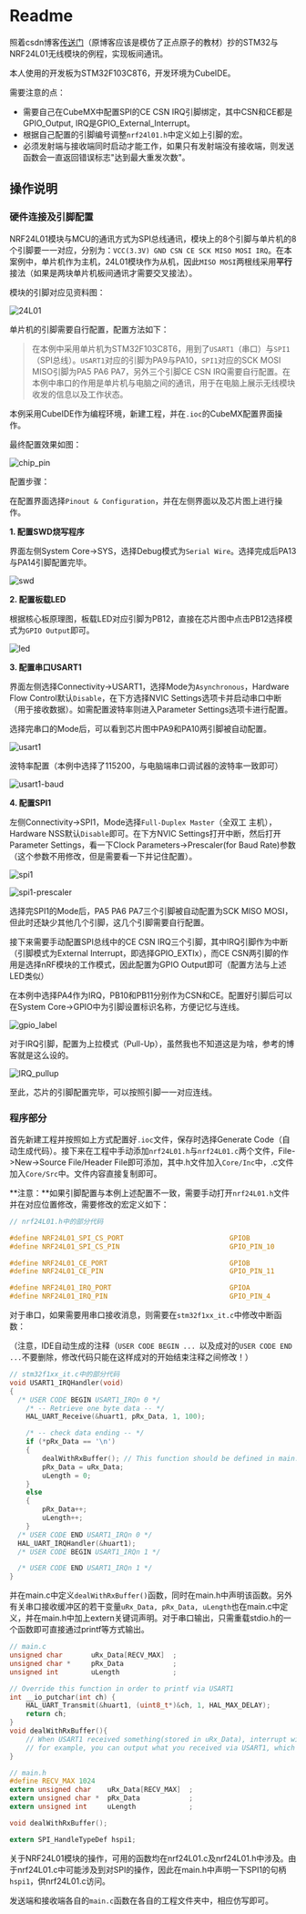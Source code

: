 # Readme

照着csdn博客[传送门](https://blog.csdn.net/qq_36075612/article/details/103027490)（原博客应该是模仿了正点原子的教材）抄的STM32与NRF24L01无线模块的例程，实现板间通讯。

本人使用的开发板为STM32F103C8T6，开发环境为CubeIDE。

需要注意的点：

- 需要自己在CubeMX中配置SPI的CE CSN IRQ引脚绑定，其中CSN和CE都是GPIO_Output, IRQ是GPIO_External_Interrupt。
- 根据自己配置的引脚编号调整`nrf24l01.h`中定义如上引脚的宏。
- 必须发射端与接收端同时启动才能工作，如果只有发射端没有接收端，则发送函数会一直返回错误标志"达到最大重发次数"。



## 操作说明

### 硬件连接及引脚配置

NRF24L01模块与MCU的通讯方式为SPI总线通讯，模块上的8个引脚与单片机的8个引脚要一一对应，分别为：`VCC(3.3V) GND CSN CE SCK MISO MOSI IRQ`。在本案例中，单片机作为主机，24L01模块作为从机，因此`MISO MOSI`两根线采用**平行**接法（如果是两块单片机板间通讯才需要交叉接法）。

模块的引脚对应见资料图：

![24L01](materials/24L01.jpg)

单片机的引脚需要自行配置，配置方法如下：

> 在本例中采用单片机为STM32F103C8T6，用到了`USART1`（串口）与`SPI1`（SPI总线）。`USART1`对应的引脚为PA9与PA10，`SPI1`对应的SCK MOSI MISO引脚为PA5 PA6 PA7，另外三个引脚CE CSN IRQ需要自行配置。在本例中串口的作用是单片机与电脑之间的通讯，用于在电脑上展示无线模块收发的信息以及工作状态。

本例采用CubeIDE作为编程环境，新建工程，并在`.ioc`的CubeMX配置界面操作。

最终配置效果如图：

![chip_pin](materials/chip_pin.png)

配置步骤：

在配置界面选择`Pinout & Configuration`，并在左侧界面以及芯片图上进行操作。

**1.  配置SWD烧写程序**

界面左侧System Core->SYS，选择Debug模式为`Serial Wire`。选择完成后PA13与PA14引脚配置完毕。

![swd](materials/swd.png)

**2. 配置板载LED**

根据核心板原理图，板载LED对应引脚为PB12，直接在芯片图中点击PB12选择模式为`GPIO Output`即可。

![led](materials/led.png)

**3. 配置串口USART1**

界面左侧选择Connectivity->USART1，选择Mode为`Asynchronous`，Hardware Flow Control默认`Disable`，在下方选择NVIC Settings选项卡并启动串口中断（用于接收数据）。如需配置波特率则进入Parameter Settings选项卡进行配置。

选择完串口的Mode后，可以看到芯片图中PA9和PA10两引脚被自动配置。

![usart1](materials/usart1.png)

波特率配置（本例中选择了115200，与电脑端串口调试器的波特率一致即可）

![usart1-baud](materials/usart1-baud.png)

**4. 配置SPI1**

左侧Connectivity->SPI1，Mode选择`Full-Duplex Master`（全双工 主机），Hardware NSS默认`Disable`即可。在下方NVIC Settings打开中断，然后打开Parameter Settings，看一下Clock Parameters->Prescaler(for Baud Rate)参数（这个参数不用修改，但是需要看一下并记住配置）。

![spi1](materials/spi1.png)

![spi1-prescaler](materials/spi1-prescaler.png)

选择完SPI1的Mode后，PA5 PA6 PA7三个引脚被自动配置为SCK MISO MOSI，但此时还缺少其他几个引脚，这几个引脚需要自行配置。

接下来需要手动配置SPI总线中的CE CSN IRQ三个引脚，其中IRQ引脚作为中断（引脚模式为External Interrupt，即选择GPIO_EXTIx），而CE CSN两引脚的作用是选择nRF模块的工作模式，因此配置为GPIO Output即可（配置方法与上述LED类似）

在本例中选择PA4作为IRQ，PB10和PB11分别作为CSN和CE。配置好引脚后可以在System Core->GPIO中为引脚设置标识名称，方便记忆与连线。

![gpio_label](materials/gpio_label.png)

对于IRQ引脚，配置为上拉模式（Pull-Up），虽然我也不知道这是为啥，参考的博客就是这么设的。

![IRQ_pullup](materials/IRQ_pullup.png)

至此，芯片的引脚配置完毕，可以按照引脚一一对应连线。

### 程序部分

首先新建工程并按照如上方式配置好`.ioc`文件，保存时选择Generate Code（自动生成代码）。接下来在工程中手动添加`nrf24L01.h`与`nrf24L01.c`两个文件，File->New->Source File/Header File即可添加，其中.h文件加入`Core/Inc`中，.c文件加入`Core/Src`中。文件内容直接复制即可。

**注意：**如果引脚配置与本例上述配置不一致，需要手动打开`nrf24L01.h`文件并在对应位置修改，需要修改的宏定义如下：

```c
// nrf24L01.h中的部分代码

#define NRF24L01_SPI_CS_PORT                          GPIOB
#define NRF24L01_SPI_CS_PIN                           GPIO_PIN_10

#define NRF24L01_CE_PORT                              GPIOB
#define NRF24L01_CE_PIN                               GPIO_PIN_11

#define NRF24L01_IRQ_PORT                             GPIOA
#define NRF24L01_IRQ_PIN                              GPIO_PIN_4
```

对于串口，如果需要用串口接收消息，则需要在`stm32f1xx_it.c`中修改中断函数：

（注意，IDE自动生成的注释（`USER CODE BEGIN ... `以及成对的`USER CODE END ...`不要删除，修改代码只能在这样成对的开始结束注释之间修改！）

```c
// stm32f1xx_it.c中的部分代码
void USART1_IRQHandler(void)
{
  /* USER CODE BEGIN USART1_IRQn 0 */
	/* -- Retrieve one byte data -- */
	HAL_UART_Receive(&huart1, pRx_Data, 1, 100);

	/* -- check data ending -- */
	if (*pRx_Data == '\n')
	{
		dealWithRxBuffer(); // This function should be defined in main.c, and declared in main.h
		pRx_Data = uRx_Data;
		uLength = 0;
	}
	else
	{
		pRx_Data++;
		uLength++;
	}
  /* USER CODE END USART1_IRQn 0 */
  HAL_UART_IRQHandler(&huart1);
  /* USER CODE BEGIN USART1_IRQn 1 */

  /* USER CODE END USART1_IRQn 1 */
}
```

并在main.c中定义`dealWithRxBuffer()`函数，同时在main.h中声明该函数。另外有关串口接收缓冲区的若干变量`uRx_Data, pRx_Data, uLength`也在main.c中定义，并在main.h中加上extern关键词声明。对于串口输出，只需重载stdio.h的一个函数即可直接通过printf等方式输出。

```c
// main.c
unsigned char   	uRx_Data[RECV_MAX] 	;
unsigned char * 	pRx_Data			;
unsigned int 		uLength				;

// Override this function in order to printf via USART1
int __io_putchar(int ch) {
	HAL_UART_Transmit(&huart1, (uint8_t*)&ch, 1, HAL_MAX_DELAY);
	return ch;
}
void dealWithRxBuffer(){
	// When USART1 received something(stored in uRx_Data), interrupt will call this function.
	// for example, you can output what you received via USART1, which will be shown on you computer.
}

// main.h
#define RECV_MAX 1024
extern unsigned char   	uRx_Data[RECV_MAX] 	;
extern unsigned char * 	pRx_Data			;
extern unsigned int 	uLength				;

void dealWithRxBuffer();

extern SPI_HandleTypeDef hspi1;
```

关于NRF24L01模块的操作，可用的函数均在nrf24L01.c及nrf24L01.h中涉及。由于nrf24L01.c中可能涉及到对SPI的操作，因此在main.h中声明一下SPI1的句柄`hspi1`，供nrf24L01.c访问。

发送端和接收端各自的`main.c`函数在各自的工程文件夹中，相应仿写即可。
